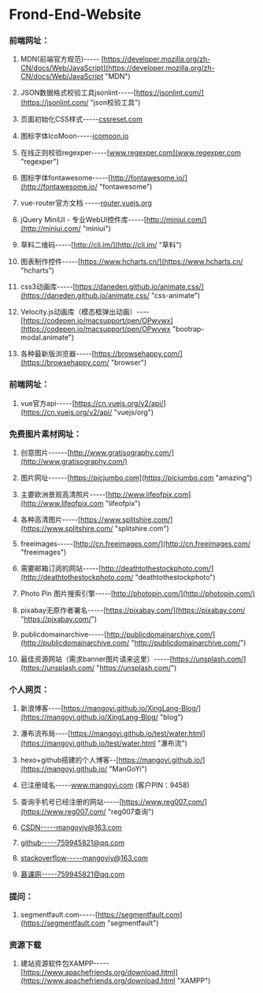 # Frond-End-Website

### 前端网址：

1. MDN(前端官方规范)-----
[https://developer.mozilla.org/zh-CN/docs/Web/JavaScript](https://developer.mozilla.org/zh-CN/docs/Web/JavaScript "MDN")

1. JSON数据格式校验工具jsonlint-----[https://jsonlint.com/](https://jsonlint.com/ "json校验工具")

2. 页面初始化CSS样式-----[cssreset.com](cssreset.com "cssreset")

3. 图标字体IcoMoon-----[icomoon.io](icomoon.io "icomoon")

4. 在线正则校验regexper-----[www.regexper.com](www.regexper.com "regexper")

5. 图标字体fontawesome-----[http://fontawesome.io/](http://fontawesome.io/ "fontawesome")

6. vue-router官方文档 -----[router.vuejs.org](router.vuejs.org "vuejs")

7. jQuery MiniUI - 专业WebUI控件库-----[http://miniui.com/](http://miniui.com/ "miniui")

8. 草料二维码-----[http://cli.im/](http://cli.im/ "草料")

9. 图表制作控件-----[https://www.hcharts.cn/](https://www.hcharts.cn/ "hcharts")

10. css3动画库-----[https://daneden.github.io/animate.css/](https://daneden.github.io/animate.css/ "css-animate") 
11. Velocity.js动画库（模态框弹出动画）----[https://codepen.io/macsupport/pen/OPwvwx](https://codepen.io/macsupport/pen/OPwvwx "bootrap-modal.animate")

12. 各种最新版浏览器-----[https://browsehappy.com/](https://browsehappy.com/ "browser") 
### 前端网址：
1. vue官方api-----[https://cn.vuejs.org/v2/api/](https://cn.vuejs.org/v2/api/ "vuejs/org")

 
### 免费图片素材网址：
1. 创意图片------[http://www.gratisography.com/](http://www.gratisography.com/)

2. 图片网址------[https://picjumbo.com](https://picjumbo.com "amazing")

3. 主要欧洲景观高清照片-----[http://www.lifeofpix.com](http://www.lifeofpix.com "lifeofpix") 
4. 各种高清图片-----[https://www.splitshire.com/](https://www.splitshire.com/ "splitshire.com") 

5. freeimages-----[http://cn.freeimages.com/](http://cn.freeimages.com/ "freeimages") 
6. 需要邮箱订阅的网站-----[http://deathtothestockphoto.com/](http://deathtothestockphoto.com/ "deathtothestockphoto")

7. Photo Pin 图片搜索引擎-----[http://photopin.com/](http://photopin.com/) 
8. pixabay无原作者署名-----[https://pixabay.com/](https://pixabay.com/ "https://pixabay.com/")

9. publicdomainarchive-----[http://publicdomainarchive.com/](http://publicdomainarchive.com/ "http://publicdomainarchive.com/")
10. 最佳资源网站（需求banner图片请来这里）-----[https://unsplash.com/](https://unsplash.com/ "https://unsplash.com/")
### 个人网页：


1.  新浪博客----[https://mangoyi.github.io/XingLang-Blog/](https://mangoyi.github.io/XingLang-Blog/ "blog")

2. 瀑布流布局----[https://mangoyi.github.io/test/water.html](https://mangoyi.github.io/test/water.html "瀑布流")
3. hexo+github搭建的个人博客--[https://mangoyi.github.io/](https://mangoyi.github.io/ "ManGoYi")

4. 已注册域名-----www.mangoyi.com  (客户PIN：9458) 
5. 查询手机号已经注册的网站-----[https://www.reg007.com/](https://www.reg007.com/ "reg007查询")

6. CSDN-----mangoyiy@163.com
7. github-----759945821@qq.com

8. stackoverflow-----mangoyiy@163.com
9. 慕课网-----759945821@qq.com  

### 提问：
1. segmentfault.com-----[https://segmentfault.com](https://segmentfault.com "segmentfault")

### 资源下载
1. 建站资源软件包XAMPP-----[https://www.apachefriends.org/download.html](https://www.apachefriends.org/download.html "XAMPP")